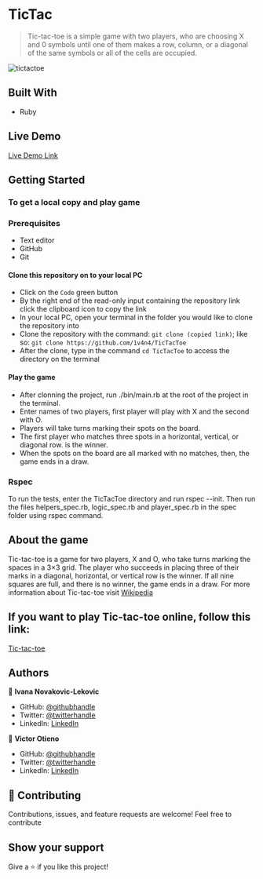 # TicTac

> Tic-tac-toe is a simple game with two players, who are choosing X and 0 symbols until one of them makes a row, column, or a diagonal of the same symbols or all of the cells are occupied.

![tictactoe](https://user-images.githubusercontent.com/65791349/117374832-30ca6a80-aece-11eb-98ca-3201ee88f892.png)

## Built With

- Ruby

## Live Demo

[Live Demo Link](https://1v4n4.github.io/TicTacToe/)

## Getting Started

### To get a local copy and play game

### Prerequisites

- Text editor
- GitHub
- Git

#### Clone this repository on to your local PC

- Click on the `Code` green button
- By the right end of the read-only input containing the repository link click the clipboard icon to copy the link
- In your local PC, open your terminal in the folder you would like to clone the repository into
- Clone the repository with the command: `git clone (copied link)`; like so: `git clone https://github.com/1v4n4/TicTacToe`
- After the clone, type in the command `cd TicTacToe` to access the directory on the terminal

#### Play the game

- After clonning the project, run ./bin/main.rb at the root of the project in the terminal.
- Enter names of two players, first player will play with X and the second with O.
- Players will take turns marking their spots on the board.
- The first player who matches three spots in a horizontal, vertical, or diagonal row. is the winner.
- When the spots on the board are all marked with no matches, then, the game ends in a draw.

### Rspec

To run the tests, enter the TicTacToe directory and run rspec --init. Then run the files helpers_spec.rb, logic_spec.rb and player_spec.rb in the spec folder using rspec command.

## About the game

Tic-tac-toe is a  game for two players, X and O, who take turns marking the spaces in a 3×3 grid. The player who succeeds in placing three of their marks in a diagonal, horizontal, or vertical row is the winner. If all nine squares are full, and there is no winner, the game ends in a draw.
For more information about Tic-tac-toe visit [Wikipedia](https://en.wikipedia.org/wiki/Tic-tac-toe)

## If you want to play Tic-tac-toe online, follow this link:
[Tic-tac-toe](https://replit.com/@IvanaNovakovicL/Tic-Tac-Toe?v=1)

## Authors

:bust_in_silhouette: **Ivana Novakovic-Lekovic**

- GitHub: [@githubhandle](https://github.com/1v4n4)
- Twitter: [@twitterhandle](https://twitter.com/codeIv1)
- LinkedIn: [LinkedIn](https://www.linkedin.com/in/ivana-novakovic-lekovic/)

:bust_in_silhouette: **Victor Otieno**

- GitHub: [@githubhandle](https://github.com/vikitaotiz)
- Twitter: [@twitterhandle](https://twitter.com/victoro29641869)
- LinkedIn: [LinkedIn](https://www.linkedin.com/in/victor-otieno-22ba7773/)

## :handshake: Contributing

Contributions, issues, and feature requests are welcome!
Feel free to contribute

## Show your support

Give a ⭐️ if you like this project!
